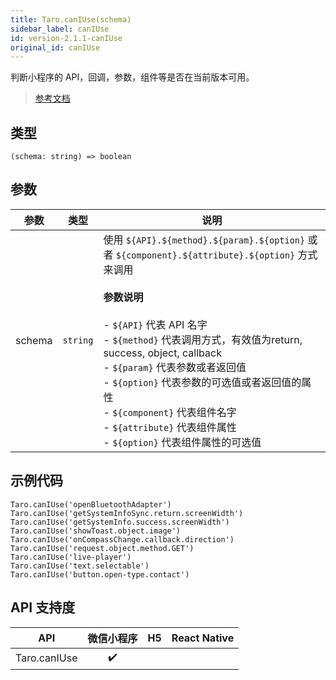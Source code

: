 ```yaml
---
title: Taro.canIUse(schema)
sidebar_label: canIUse
id: version-2.1.1-canIUse
original_id: canIUse
---
```


判断小程序的 API，回调，参数，组件等是否在当前版本可用。

> [参考文档](https://developers.weixin.qq.com/miniprogram/dev/api/base/wx.canIUse.html)

## 类型

```tsx
(schema: string) => boolean
```

## 参数

<table>
  <thead>
    <tr>
      <th>参数</th>
      <th>类型</th>
      <th>说明</th>
    </tr>
  </thead>
  <tbody>
    <tr>
      <td>schema</td>
      <td><code>string</code></td>
      <td>使用 <code>${API}.${method}.${param}.${option}</code> 或者 <code>${component}.${attribute}.${option}</code> 方式来调用<br /><br /><strong>参数说明</strong><br /><br />- <code>${API}</code> 代表 API 名字<br />- <code>${method}</code> 代表调用方式，有效值为return, success, object, callback<br />- <code>${param}</code> 代表参数或者返回值<br />- <code>${option}</code> 代表参数的可选值或者返回值的属性<br />- <code>${component}</code> 代表组件名字<br />- <code>${attribute}</code> 代表组件属性<br />- <code>${option}</code> 代表组件属性的可选值</td>
    </tr>
  </tbody>
</table>

## 示例代码

```tsx
Taro.canIUse('openBluetoothAdapter')
Taro.canIUse('getSystemInfoSync.return.screenWidth')
Taro.canIUse('getSystemInfo.success.screenWidth')
Taro.canIUse('showToast.object.image')
Taro.canIUse('onCompassChange.callback.direction')
Taro.canIUse('request.object.method.GET')
Taro.canIUse('live-player')
Taro.canIUse('text.selectable')
Taro.canIUse('button.open-type.contact')
```

## API 支持度

| API | 微信小程序 | H5 | React Native |
| :---: | :---: | :---: | :---: |
| Taro.canIUse | ✔️ |  |  |
